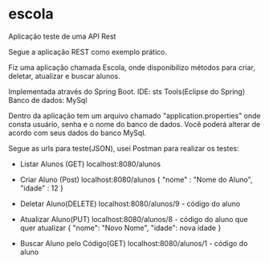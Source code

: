 # escola
Aplicação teste de uma API Rest


Segue a aplicação REST como exemplo prático. 

Fiz uma aplicação chamada Escola, onde disponibilizo métodos para criar, deletar, atualizar e buscar alunos.

Implementada através do Spring Boot.
IDE: sts Tools(Eclipse do Spring)
Banco de dados: MySql

Dentro da aplicação tem um arquivo chamado "application.properties" onde consta usuário, senha e o nome do banco de dados. Você poderá alterar de acordo com seus dados do banco MySql.

Segue as urls para teste(JSON), usei Postman para realizar os testes:
- Listar Alunos (GET)
localhost:8080/alunos

- Criar Aluno (Post)
localhost:8080/alunos
{
    "nome" : "Nome do Aluno",
    "idade" : 12
}

- Deletar Aluno(DELETE)
localhost:8080/alunos/9 - código do aluno

- Atualizar Aluno(PUT)
localhost:8080/alunos/8  - código do aluno que quer atualizar
{
    "nome": "Novo Nome",
    "idade": nova idade
}

- Buscar Aluno pelo Código(GET)
localhost:8080/alunos/1 - código do aluno 
